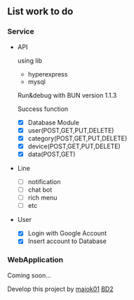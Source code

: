 ## List work to do
### Service
- API

    using lib
    * hyperexpress
    * mysql

    Run&debug with BUN version 1.1.3

    Success function
    
    - [x] Database Module
    - [x] user(POST,GET,PUT,DELETE)
    - [x] category(POST,GET,PUT,DELETE)
    - [x] device(POST,GET,PUT,DELETE)
    - [x] data(POST,GET)
- Line
    - [ ] notification
    - [ ] chat bot
    - [ ] rich menu
    - [ ] etc
- User
    - [x] Login with Google Account
    - [x] Insert account to Database

### WebApplication
Coming soon...

Develop this project by
[maiok01](https://github.com/l3D2/Project)
[BD2](https://github.com/l3D2/Project)